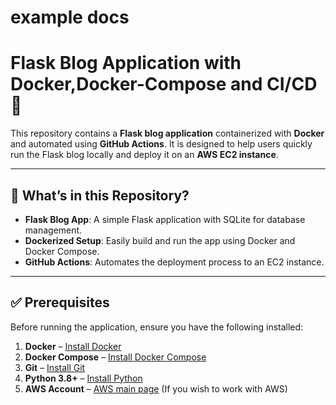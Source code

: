 # example docs

# Flask Blog Application with Docker,Docker-Compose and CI/CD 🌟

This repository contains a **Flask blog application** containerized with **Docker** and automated using **GitHub Actions**. It is designed to help users quickly run the Flask blog locally and deploy it on an **AWS EC2 instance**.

---

## 📖 What’s in this Repository?

- **Flask Blog App**: A simple Flask application with SQLite for database management.
- **Dockerized Setup**: Easily build and run the app using Docker and Docker Compose.
- **GitHub Actions**: Automates the deployment process to an EC2 instance.

---

## ✅ Prerequisites

Before running the application, ensure you have the following installed:

1. **Docker** – [Install Docker](https://docs.docker.com/get-docker/)  
2. **Docker Compose** – [Install Docker Compose](https://docs.docker.com/compose/install/)  
3. **Git** – [Install Git](https://git-scm.com/book/en/v2/Getting-Started-Installing-Git)  
4. **Python 3.8+** – [Install Python](https://www.python.org/downloads/)  
5. **AWS Account** – [AWS main page](https://aws.amazon.com/) (If you wish to work with AWS)

